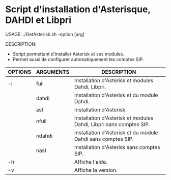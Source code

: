 # Script d'installation d'Asterisque, DAHDI et Libpri

USAGE:  ./GetAsterisk.sh -option [arg]

DESCRIPTION:
- Script permettant d'installer Asterisk et ses modules.
- Permet aussi de configurer automatiquement les comptes SIP.

| OPTIONS | ARGUMENTS | DESCRIPTION                                                        |   
| ---     | ---       | ---                                                                |
| -i      | full      | Installation d'Asterisk et modules Dahdi, Libpri.                  |
|         | dahdi     | Installation d'Asterisk et du module Dahdi.                        |
|         | ast       | Installation d'Asterisk.                                           |
|         | nfull     | Installation d'Asterisk et modules Dahdi, Libpri sans comptes SIP. |
|         | ndahdi    | Installation d'Asterisk et du module Dahdi sans comptes SIP.       |
|         | nast      | Installation d'Asterisk sans comptes SIP.                          |
| -h      |           | Affiche l'aide.                                                    |
| -v      |           | Affiche la version.                                                |
